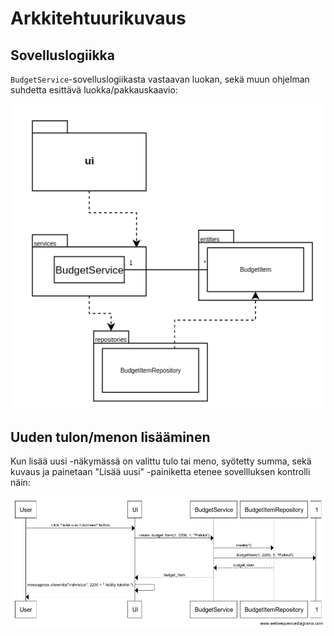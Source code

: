 # Arkkitehtuurikuvaus

## Sovelluslogiikka

`BudgetService`-sovelluslogiikasta vastaavan luokan, sekä muun ohjelman suhdetta esittävä luokka/pakkauskaavio:

![Pakkausrakenne ja luokat](./kuvat/pakkauskaavio.png)

## Uuden tulon/menon lisääminen

Kun lisää uusi -näkymässä on valittu tulo tai meno, syötetty summa, sekä kuvaus ja painetaan "Lisää uusi" -painiketta etenee sovellluksen kontrolli näin:

![Uuden tulon/menon lisääminen](./kuvat/add_new_sekvenssikaavio.png)
